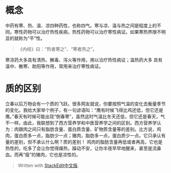 # 概念
中药有寒、热、温、凉四种药性，也称四气。寒与凉、温与热之间是程度上的不同。寒性药物可以治疗热性疾病，热性药物可以治疗寒性病证。如果寒热界限不明显的就称为“平”性。
> 《内经》曰：“热者寒之”、“寒者热之”。

寒凉药大多具有清热、解毒、泻火等作用，用以洽疗热性病证；温热药大多 具有温中、散寒、助阳等作用，常用来治疗寒性病证。
# 质的区别
立春以后万物会有一个质的飞跃。很多网友就说，你要按照气温的变化去衡量季节的变化。我给大家举个例子，有一句谚语叫：“鹰有时候飞得比鸡还低，但它还是鹰。”春天有时候可能出现“倒春寒”，虽然这时气温比冬天还低，但它还是春天，气不一样。由此，我联想到了西方营养学和中医营养学之间的区别。西方营养学认为：肉跟肉之间只有脂肪含量、蛋白质含量、矿物质含量等的差别。比方说，鸡肉，蛋白质多一点，脂肪少一点；猪肉，脂肪多一点，蛋白质少一点。它只承认有量的差别，但不承认什么啊？质的差别！ 鸡肉的脂肪含量再低或者再高，它也是热性的，吃多了会让你觉得燥热，躁动不安，让你半夜早早地醒来，甚至是流鼻血。而再“瘦”的猪肉，它也是凉性的。


> Written with [StackEdit中文版](https://stackedit.cn/).
<!--stackedit_data:
eyJoaXN0b3J5IjpbMTc4NDA4MTYyOV19
-->